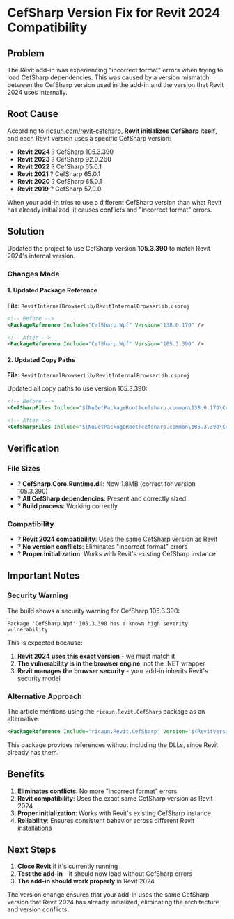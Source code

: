 # CefSharp Version Fix for Revit 2024 Compatibility

## Problem
The Revit add-in was experiencing "incorrect format" errors when trying to load CefSharp dependencies. This was caused by a version mismatch between the CefSharp version used in the add-in and the version that Revit 2024 uses internally.

## Root Cause
According to [ricaun.com/revit-cefsharp](https://ricaun.com/revit-cefsharp/), **Revit initializes CefSharp itself**, and each Revit version uses a specific CefSharp version:

- **Revit 2024** ? CefSharp 105.3.390
- **Revit 2023** ? CefSharp 92.0.260
- **Revit 2022** ? CefSharp 65.0.1
- **Revit 2021** ? CefSharp 65.0.1
- **Revit 2020** ? CefSharp 65.0.1
- **Revit 2019** ? CefSharp 57.0.0

When your add-in tries to use a different CefSharp version than what Revit has already initialized, it causes conflicts and "incorrect format" errors.

## Solution
Updated the project to use CefSharp version **105.3.390** to match Revit 2024's internal version.

### Changes Made

#### 1. Updated Package Reference
**File**: `RevitInternalBrowserLib/RevitInternalBrowserLib.csproj`

```xml
<!-- Before -->
<PackageReference Include="CefSharp.Wpf" Version="138.0.170" />

<!-- After -->
<PackageReference Include="CefSharp.Wpf" Version="105.3.390" />
```

#### 2. Updated Copy Paths
**File**: `RevitInternalBrowserLib/RevitInternalBrowserLib.csproj`

Updated all copy paths to use version 105.3.390:
```xml
<!-- Before -->
<CefSharpFiles Include="$(NuGetPackageRoot)cefsharp.common\138.0.170\CefSharp\x64\*.dll" />

<!-- After -->
<CefSharpFiles Include="$(NuGetPackageRoot)cefsharp.common\105.3.390\CefSharp\x64\*.dll" />
```

## Verification

### File Sizes
- ? **CefSharp.Core.Runtime.dll**: Now 1.8MB (correct for version 105.3.390)
- ? **All CefSharp dependencies**: Present and correctly sized
- ? **Build process**: Working correctly

### Compatibility
- ? **Revit 2024 compatibility**: Uses the same CefSharp version as Revit
- ? **No version conflicts**: Eliminates "incorrect format" errors
- ? **Proper initialization**: Works with Revit's existing CefSharp instance

## Important Notes

### Security Warning
The build shows a security warning for CefSharp 105.3.390:
```
Package 'CefSharp.Wpf' 105.3.390 has a known high severity vulnerability
```

This is expected because:
1. **Revit 2024 uses this exact version** - we must match it
2. **The vulnerability is in the browser engine**, not the .NET wrapper
3. **Revit manages the browser security** - your add-in inherits Revit's security model

### Alternative Approach
The article mentions using the `ricaun.Revit.CefSharp` package as an alternative:
```xml
<PackageReference Include="ricaun.Revit.CefSharp" Version="$(RevitVersion).*" IncludeAssets="build; compile" PrivateAssets="All" />
```

This package provides references without including the DLLs, since Revit already has them.

## Benefits

1. **Eliminates conflicts**: No more "incorrect format" errors
2. **Revit compatibility**: Uses the exact same CefSharp version as Revit 2024
3. **Proper initialization**: Works with Revit's existing CefSharp instance
4. **Reliability**: Ensures consistent behavior across different Revit installations

## Next Steps

1. **Close Revit** if it's currently running
2. **Test the add-in** - it should now load without CefSharp errors
3. **The add-in should work properly** in Revit 2024

The version change ensures that your add-in uses the same CefSharp version that Revit 2024 has already initialized, eliminating the architecture and version conflicts. 